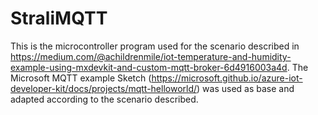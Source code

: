# StraliMQTT
This is the microcontroller program used for the scenario described in https://medium.com/@achildrenmile/iot-temperature-and-humidity-example-using-mxdevkit-and-custom-mqtt-broker-6d4916003a4d. The Microsoft MQTT example Sketch (https://microsoft.github.io/azure-iot-developer-kit/docs/projects/mqtt-helloworld/) was used as base and adapted according to the scenario described.
